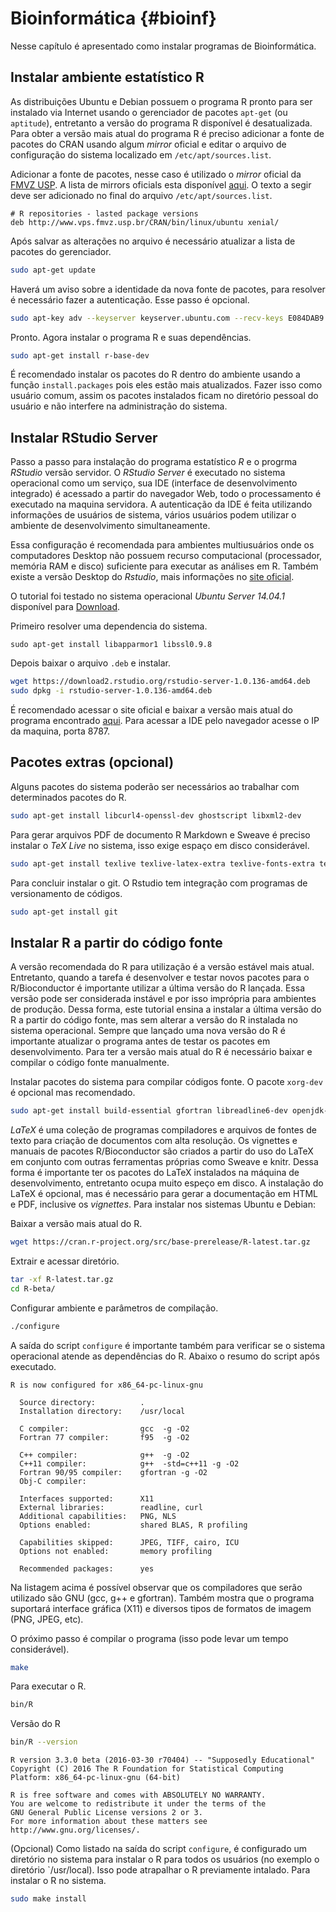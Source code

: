 # Bioinformática {#bioinf}



Nesse capítulo é apresentado como instalar programas de Bioinformática.

## Instalar ambiente estatístico R

As distribuições Ubuntu e Debian possuem o programa R pronto para ser instalado via Internet usando o gerenciador de pacotes `apt-get` (ou `aptitude`), entretanto a versão do programa R disponível é desatualizada.
Para obter a versão mais atual do programa R é preciso adicionar a fonte de pacotes do CRAN usando algum _mirror_ oficial e editar o arquivo de configuração do sistema localizado em `/etc/apt/sources.list`.
  
Adicionar a fonte de pacotes, nesse caso é utilizado o _mirror_ oficial da [FMVZ USP](http://www.vps.fmvz.usp.br/CRAN/).
A lista de mirrors oficials esta disponível [aqui](http://cran.r-project.org/mirrors.html).
O texto a segir deve ser adicionado no final do arquivo `/etc/apt/sources.list`.

    # R repositories - lasted package versions
    deb http://www.vps.fmvz.usp.br/CRAN/bin/linux/ubuntu xenial/
  
Após salvar as alterações no arquivo é necessário atualizar a lista de pacotes do gerenciador.


```bash
sudo apt-get update
```
  
Haverá um aviso sobre a identidade da nova fonte de pacotes, para resolver é necessário fazer a autenticação. Esse passo é opcional.


```bash
sudo apt-key adv --keyserver keyserver.ubuntu.com --recv-keys E084DAB9
```

Pronto. Agora instalar o programa R e suas dependências.


```bash
sudo apt-get install r-base-dev
```

É recomendado instalar os pacotes do R dentro do ambiente usando a função `install.packages` pois eles estão mais atualizados.
Fazer isso como usuário comum, assim os pacotes instalados ficam no diretório pessoal do usuário e não interfere na administração do sistema.

## Instalar RStudio Server

Passo a passo para instalação do programa estatístico _R_ e o progrma _RStudio_ versão servidor. O _RStudio Server_ é executado no sistema operacional como um serviço, sua IDE (interface de desenvolvimento integrado) é acessado a partir do navegador Web, todo o processamento é executado na maquina servidora. A autenticação da IDE é feita utilizando informações de usuários de sistema, vários usuários podem utilizar o ambiente de desenvolvimento simultaneamente.

Essa configuração é recomendada para ambientes multiusuários onde os computadores Desktop não possuem recurso computacional (processador, memória RAM e disco) suficiente para executar as análises em R. Também existe a versão Desktop do _Rstudio_, mais informações no [site oficial](http://www.rstudio.com/products/RStudio/).

O tutorial foi testado no sistema operacional _Ubuntu Server 14.04.1_ disponível para [Download](http://www.ubuntu.com/download/server).

Primeiro resolver uma dependencia do sistema.

    sudo apt-get install libapparmor1 libssl0.9.8
  
Depois baixar o arquivo `.deb` e instalar.


```bash
wget https://download2.rstudio.org/rstudio-server-1.0.136-amd64.deb
sudo dpkg -i rstudio-server-1.0.136-amd64.deb
```

É recomendado acessar o site oficial e baixar a versão mais atual do programa encontrado [aqui](http://www.rstudio.com/products/rstudio/download-server/). Para acessar a IDE pelo navegador acesse o IP da maquina, porta 8787.

## Pacotes extras (opcional)

Alguns pacotes do sistema poderão ser necessários ao trabalhar com determinados pacotes do R.


```bash
sudo apt-get install libcurl4-openssl-dev ghostscript libxml2-dev
```

Para gerar arquivos PDF de documento R Markdown e Sweave é preciso instalar o _TeX Live_ no sistema, isso exige espaço em disco considerável.


```bash
sudo apt-get install texlive texlive-latex-extra texlive-fonts-extra texinfo
```

Para concluir instalar o git.
O Rstudio tem integração com programas de versionamento de códigos.


```bash
sudo apt-get install git
```

## Instalar R a partir do código fonte

A versão recomendada do R para utilização é a versão estável mais atual. Entretanto, quando a tarefa é desenvolver e testar novos pacotes para o R/Bioconductor é importante utilizar a última versão do R lançada. Essa versão pode ser considerada instável e por isso imprópria para ambientes de produção. Dessa forma, este tutorial ensina a instalar a última versão do R a partir do código fonte, mas sem alterar a versão do R instalada no sistema operacional. Sempre que lançado uma nova versão do R é importante atualizar o programa antes de testar os pacotes em desenvolvimento. Para ter a versão mais atual do R é necessário baixar e compilar o código fonte manualmente.

Instalar pacotes do sistema para compilar códigos fonte. O pacote `xorg-dev` é opcional mas recomendado.


```bash
sudo apt-get install build-essential gfortran libreadline6-dev openjdk-7-jdk libcurl4-gnutls-dev libpcre3-dev libbz2-dev xorg-dev
```

*LaTeX* é uma coleção de programas compiladores e arquivos de fontes de texto para criação de documentos com alta resolução. Os vignettes e manuais de pacotes R/Bioconductor são criados a partir do uso do LaTeX em conjunto com outras ferramentas próprias como Sweave e knitr. Dessa forma é importante ter os pacotes do LaTeX instalados na máquina de desenvolvimento, entretanto ocupa muito espeço em disco. A instalação do LaTeX é opcional, mas é necessário para gerar a documentação em HTML e PDF, inclusive os *vignettes*. Para instalar nos sistemas Ubuntu e Debian:

Baixar a versão mais atual do R.


```bash
wget https://cran.r-project.org/src/base-prerelease/R-latest.tar.gz
```

Extrair e acessar diretório.


```bash
tar -xf R-latest.tar.gz
cd R-beta/
```

Configurar ambiente e parâmetros de compilação.


```bash
./configure
```

A saída do script `configure` é importante também para verificar se o sistema operacional atende as dependências do R. Abaixo o resumo do script após executado.

```
R is now configured for x86_64-pc-linux-gnu

  Source directory:          .
  Installation directory:    /usr/local

  C compiler:                gcc  -g -O2
  Fortran 77 compiler:       f95  -g -O2

  C++ compiler:              g++  -g -O2
  C++11 compiler:            g++  -std=c++11 -g -O2
  Fortran 90/95 compiler:    gfortran -g -O2
  Obj-C compiler:	      

  Interfaces supported:      X11
  External libraries:        readline, curl
  Additional capabilities:   PNG, NLS
  Options enabled:           shared BLAS, R profiling

  Capabilities skipped:      JPEG, TIFF, cairo, ICU
  Options not enabled:       memory profiling

  Recommended packages:      yes
 ```
 
Na listagem acima é possível observar que os compiladores que serão utilizado são GNU (gcc, g++ e gfortran). Também mostra que o programa suportará interface gráfica (X11) e diversos tipos de formatos de imagem (PNG, JPEG, etc).

O próximo passo é compilar o programa (isso pode levar um tempo considerável).


```bash
make
```

Para executar o R.


```bash
bin/R
```
    
Versão do R


```bash
bin/R --version
```

```
R version 3.3.0 beta (2016-03-30 r70404) -- "Supposedly Educational"
Copyright (C) 2016 The R Foundation for Statistical Computing
Platform: x86_64-pc-linux-gnu (64-bit)

R is free software and comes with ABSOLUTELY NO WARRANTY.
You are welcome to redistribute it under the terms of the
GNU General Public License versions 2 or 3.
For more information about these matters see
http://www.gnu.org/licenses/.
```
    
(Opcional) Como listado na saída do script `configure`, é configurado um diretório no sistema para instalar o R para todos os usuários (no exemplo o diretório `/usr/local). Isso pode atrapalhar o R previamente intalado. Para instalar o R no sistema.


```bash
sudo make install
```
